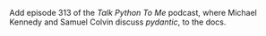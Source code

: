 Add episode 313 of the *Talk Python To Me* podcast, where Michael Kennedy and Samuel Colvin discuss *pydantic*, to the docs.